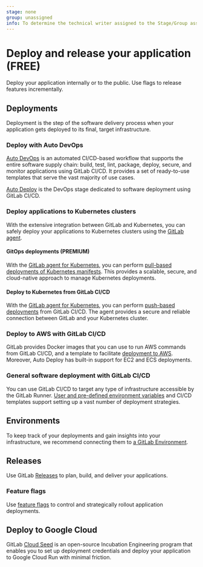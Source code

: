 ```yaml
---
stage: none
group: unassigned
info: To determine the technical writer assigned to the Stage/Group associated with this page, see https://about.gitlab.com/handbook/engineering/ux/technical-writing/#assignments
---
```


# Deploy and release your application **(FREE)**

Deploy your application internally or to the public. Use
flags to release features incrementally.

## Deployments

Deployment is the step of the software delivery process when your application gets deployed to its
final, target infrastructure.

### Deploy with Auto DevOps

[Auto DevOps](autodevops/index.md) is an automated CI/CD-based workflow that supports the entire software
supply chain: build, test, lint, package, deploy, secure, and monitor applications using GitLab CI/CD.
It provides a set of ready-to-use templates that serve the vast majority of use cases.

[Auto Deploy](autodevops/stages.md#auto-deploy) is the DevOps stage dedicated to software
deployment using GitLab CI/CD.

### Deploy applications to Kubernetes clusters

With the extensive integration between GitLab and Kubernetes, you can safely deploy your applications
to Kubernetes clusters using the [GitLab agent](../user/clusters/agent/install/index.md).

#### GitOps deployments **(PREMIUM)**

With the [GitLab agent for Kubernetes](../user/clusters/agent/install/index.md), you can perform 
[pull-based deployments of Kubernetes manifests](../user/clusters/agent/gitops.md). This provides a scalable, secure, 
and cloud-native approach to manage Kubernetes deployments.

#### Deploy to Kubernetes from GitLab CI/CD

With the [GitLab agent for Kubernetes](../user/clusters/agent/install/index.md), you can perform 
[push-based deployments](../user/clusters/agent/ci_cd_workflow.md) from GitLab CI/CD. The agent provides
a secure and reliable connection between GitLab and your Kubernetes cluster.

### Deploy to AWS with GitLab CI/CD

GitLab provides Docker images that you can use to run AWS commands from GitLab CI/CD, and a template to
facilitate [deployment to AWS](../ci/cloud_deployment). Moreover, Auto Deploy has built-in support
for EC2 and ECS deployments.

### General software deployment with GitLab CI/CD

You can use GitLab CI/CD to target any type of infrastructure accessible by the GitLab Runner.
[User and pre-defined environment variables](../ci/variables/index.md) and CI/CD templates
support setting up a vast number of deployment strategies.

## Environments

To keep track of your deployments and gain insights into your infrastructure, we recommend
connecting them to [a GitLab Environment](../ci/environments/index.md).

## Releases

Use GitLab [Releases](../user/project/releases/index.md) to plan, build, and deliver your applications.

### Feature flags

Use [feature flags](../operations/feature_flags.md) to control and strategically rollout application deployments.

## Deploy to Google Cloud

GitLab [Cloud Seed](../cloud_seed/index.md) is an open-source Incubation Engineering program that
enables you to set up deployment credentials and deploy your application to Google Cloud Run with minimal friction.
